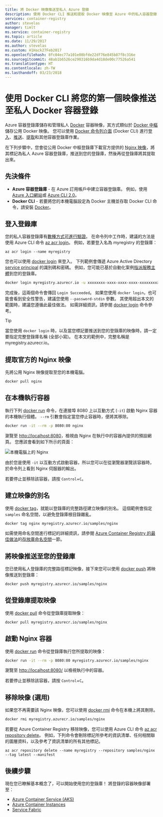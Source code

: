 ```yaml
---
title: 將 Docker 映像推送至私人 Azure 登錄
description: 使用 Docker CLI 推送和提取 Docker 映像至 Azure 中的私人容器登錄
services: container-registry
author: stevelas
manager: timlt
ms.service: container-registry
ms.topic: article
ms.date: 11/29/2017
ms.author: stevelas
ms.custom: H1Hack27Feb2017
ms.openlocfilehash: 8fc04ec77a101e08bfde22df76e845b87f8c316e
ms.sourcegitcommit: 48ab1b6526ce290316b9da4d18de00c77526a541
ms.translationtype: HT
ms.contentlocale: zh-TW
ms.lasthandoff: 03/23/2018
---
```

# <a name="push-your-first-image-to-a-private-docker-container-registry-using-the-docker-cli"></a>使用 Docker CLI 將您的第一個映像推送至私人 Docker 容器登錄

Azure 容器登錄庫儲存和管理私人 [Docker](http://hub.docker.com) 容器映像，其方式類似於 [Docker 中樞](https://hub.docker.com/)儲存公用 Docker 映像。 您可以使用 [Docker 命令列介面](https://docs.docker.com/engine/reference/commandline/cli/) (Docker CLI) 進行[登入](https://docs.docker.com/engine/reference/commandline/login/)、[推送](https://docs.docker.com/engine/reference/commandline/push/)、[提取](https://docs.docker.com/engine/reference/commandline/pull/)和其他容器登錄庫作業。

在下列步驟中，您會從公用 Docker 中樞登錄庫下載官方提供的 [Nginx 映像](https://store.docker.com/images/nginx)，將其標記為私人 Azure 容器登錄庫，推送到您的登錄庫，然後再從登錄庫將其提取出來。

## <a name="prerequisites"></a>先決條件

* **Azure 容器登錄庫** - 在 Azure 訂用帳戶中建立容器登錄庫。 例如，使用 [Azure 入口網站](container-registry-get-started-portal.md)或 [Azure CLI 2.0](container-registry-get-started-azure-cli.md)。
* **Docker CLI** - 若要將您的本機電腦設定為 Docker 主機並存取 Docker CLI 命令，請安裝 [Docker](https://docs.docker.com/engine/installation/)。

## <a name="log-in-to-a-registry"></a>登入登錄庫

您的私人容器登錄庫有[數種方式可進行驗證](container-registry-authentication.md)。 在命令列中工作時，建議的方法是使用 Azure CLI 命令 [az acr login](/cli/azure/acr?view=azure-cli-latest#az_acr_login)。 例如，若要登入名為 myregistry 的登錄庫：

```azurecli
az acr login --name myregistry
```

您也可以使用 [docker login](https://docs.docker.com/engine/reference/commandline/login/) 來登入。 下列範例會傳遞 Azure Active Directory [service principal](../active-directory/active-directory-application-objects.md) 的識別碼和密碼。 例如，您可能已基於自動化案例[指派服務主體](container-registry-authentication.md#service-principal)到您的登錄庫。

```Bash
docker login myregistry.azurecr.io -u xxxxxxxx-xxxx-xxxx-xxxx-xxxxxxxxxxxx -p myPassword
```

完成後，這兩個命令會傳回 `Login Succeeded`。 如果您使用 `docker login`，也可能會看到安全性警告，建議您使用 `--password-stdin` 參數。 其使用超出本文的範圍時，建議您遵循此最佳做法。 如需詳細資訊，請參閱 [docker login](https://docs.docker.com/engine/reference/commandline/login/) 命令參考。

> [!TIP]
> 當您使用 `docker login` 時，以及當您標記要推送到您的登錄庫的映像時，請一定要指定完整登錄庫名稱 (全部小寫)。 在本文的範例中，完整名稱是 myregistry.azurecr.io。

## <a name="pull-the-official-nginx-image"></a>提取官方的 Nginx 映像

先將公用 Nginx 映像提取至您的本機電腦。

```Bash
docker pull nginx
```

## <a name="run-the-container-locally"></a>在本機執行容器

執行下列 [docker run](https://docs.docker.com/engine/reference/run/) 命令，在連接埠 8080 上以互動方式 (`-it`) 啟動 Nginx 容器的本機執行個體。 `--rm` 引數會指定當您停止容器時，便將其移除。

```Bash
docker run -it --rm -p 8080:80 nginx
```

瀏覽至 [http://localhost:8080](http://localhost:8080)，檢視由 Nginx 在執行中的容器內提供的預設網頁。 您應該會看到如下所示的頁面：

![本機電腦上的 Nginx](./media/container-registry-get-started-docker-cli/nginx.png)

由於您是使用 `-it` 以互動方式啟動容器，所以您可以在從瀏覽器瀏覽該容器時，於命令列上看到 Nginx 伺服器的輸出。

若要停止並移除該容器，請按 `Control`+`C`。

## <a name="create-an-alias-of-the-image"></a>建立映像的別名

使用 [docker tag](https://docs.docker.com/engine/reference/commandline/tag/)，就能以登錄庫的完整路徑建立映像的別名。 這個範例會指定 `samples` 命名空間，以避免登錄庫根目錄雜亂。

```Bash
docker tag nginx myregistry.azurecr.io/samples/nginx
```

如需使用命名空間進行標記的詳細資訊，請參閱 [Azure Container Registry 的最佳做法](container-registry-best-practices.md)的[存放庫命名空間](container-registry-best-practices.md#repository-namespaces)一節。

## <a name="push-the-image-to-your-registry"></a>將映像推送至您的登錄庫

您已使用私人登錄庫的完整路徑標記映像，接下來您可以使用 [docker push](https://docs.docker.com/engine/reference/commandline/push/) 將映像推送到登錄庫：

```Bash
docker push myregistry.azurecr.io/samples/nginx
```

## <a name="pull-the-image-from-your-registry"></a>從登錄庫提取映像

使用 [docker pull](https://docs.docker.com/engine/reference/commandline/pull/) 命令從登錄庫提取映像：

```Bash
docker pull myregistry.azurecr.io/samples/nginx
```

## <a name="start-the-nginx-container"></a>啟動 Nginx 容器

使用 [docker run](https://docs.docker.com/engine/reference/run/) 命令從登錄庫執行您所提取的映像：

```Bash
docker run -it --rm -p 8080:80 myregistry.azurecr.io/samples/nginx
```

瀏覽至 [http://localhost:8080/](http://localhost:8080) 以檢視執行中的容器。

若要停止並移除該容器，請按 `Control`+`C`。

## <a name="remove-the-image-optional"></a>移除映像 (選用)

如果您不再需要該 Nginx 映像，您可以使用 [docker rmi](https://docs.docker.com/engine/reference/commandline/rmi/) 命令在本機上將其刪除。

```Bash
docker rmi myregistry.azurecr.io/samples/nginx
```

若要從 Azure Container Registry 移除映像，您可以使用 Azure CLI 命令 [az acr repository delete](/cli/azure/acr/repository#az_acr_repository_delete)。 例如，下列命令會刪除標記所參考的資訊清單、任何相關聯的圖層資料，以及參考了資訊清單的所有其他標記。

```azurecli
az acr repository delete --name myregistry --repository samples/nginx --tag latest --manifest
```

## <a name="next-steps"></a>後續步驟

現在您已瞭解基本概念了，可以開始使用您的登錄庫！ 將登錄的容器映像部署至：

* [Azure Container Service (AKS)](../aks/tutorial-kubernetes-prepare-app.md)
* [Azure Container Instances](../container-instances/container-instances-tutorial-prepare-app.md)
* [Service Fabric](../service-fabric/service-fabric-tutorial-create-container-images.md)
